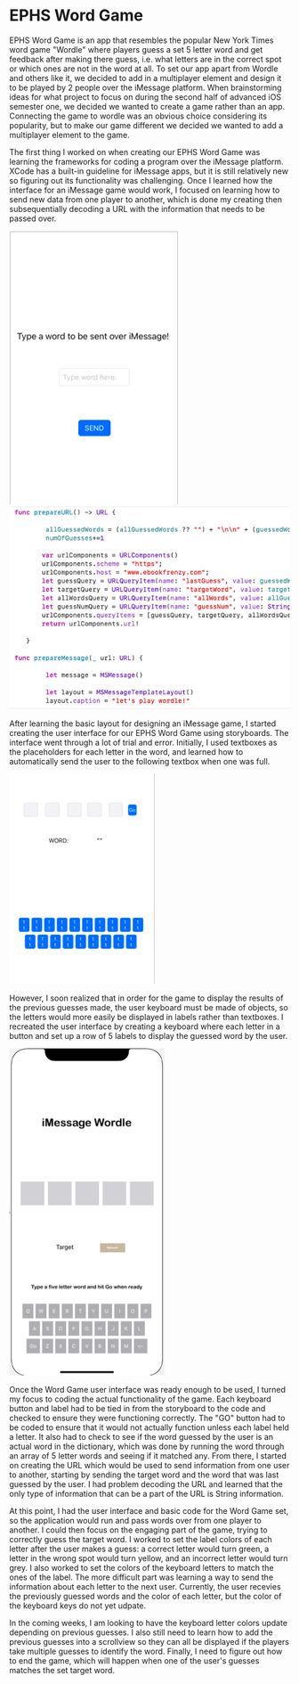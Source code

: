 # EPHS Word Game

EPHS Word Game is an app that resembles the popular New York Times word game "Wordle" where players guess a set 5 letter word and get feedback after making there guess, i.e. what letters are in the correct spot or which ones are not in the word at all. To set our app apart from Wordle and others like it, we decided to add in a multiplayer element and design it to be played by 2 people over the iMessage platform. When brainstorming ideas for what project to focus on during the second half of advanced iOS semester one, we decided we wanted to create a game rather than an app. Connecting the game to wordle was an obvious choice considering its popularity, but to make our game different we decided we wanted to add a multiplayer element to the game. 


The first thing I worked on when creating our EPHS Word Game was learning the frameworks for coding a program over the iMessage platform. XCode has a built-in guideline for iMessage apps, but it is still relatively new so figuring out its functionality was challenging. Once I learned how the interface for an iMessage game would work, I focused on learning how to send new data from one player to another, which is done my creating then subsequentially decoding a URL with the information that needs to be passed over. 

![imessaging](messageLearning.png)  ![url](urlPt2.png)

After learning the basic layout for designing an iMessage game, I started creating the user interface for our EPHS Word Game using storyboards. The interface went through a lot of trial and error. Initially, I used textboxes as the placeholders for each letter in the word, and learned how to automatically send the user to the following textbox when one was full. 

![first](firstDesign.png)

However, I soon realized that in order for the game to display the results of the previous guesses made, the user keyboard must be made of objects, so the letters would more easily be displayed in labels rather than textboxes. I recreated the user interface by creating a keyboard where each letter in a button and set up a row of 5 labels to display the guessed word by the user. 

![initial](initialDesign.png)

Once the Word Game user interface was ready enough to be used, I turned my focus to coding the actual functionality of the game. Each keyboard button and label had to be tied in from the storyboard to the code and checked to ensure they were functioning correctly. The "GO" button had to be coded to ensure that it would not actually function unless each label held a letter. It also had to check to see if the word guessed by the user is an actual word in the dictionary, which was done by running the word through an array of 5 letter words and seeing if it matched any. From there, I started on creating the URL which would be used to send information from one user to another, starting by sending the target word and the word that was last guessed by the user. I had problem decoding the URL and learned that the only type of information that can be a part of the URL is String information. 


At this point, I had the user interface and basic code for the Word Game set, so the application would run and pass words over from one player to another. I could then focus on the engaging part of the game, trying to correctly guess the target word. I worked to set the label colors of each letter after the user makes a guess: a correct letter would turn green, a letter in the wrong spot would turn yellow, and an incorrect letter would turn grey. I also worked to set the colors of the keyboard letters to match the ones of the label. The more difficult part was learning a way to send the information about each letter to the next user. Currently, the user recevies the previously guessed words and the color of each letter, but the color of the keyboard keys do not yet udpate. 


In the coming weeks, I am looking to have the keyboard letter colors update depending on previous guesses. I also still need to learn how to add the previous guesses into a scrollview so they can all be displayed if the players take multiple guesses to identify the word. Finally, I need to figure out how to end the game, which will happen when one of the user's guesses matches the set target word.
